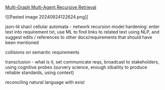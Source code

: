 [Multi-Graph Multi-Agent Recursive Retrieval ](https://medium.com/enterprise-rag/legal-document-rag-multi-graph-multi-agent-recursive-retrieval-through-legal-clauses-c90e073e0052 )

![[Pasted image 20240924122624.png]]

json-ld
shacl
cellular automata - network recursion
model hardening: enter text into requirement txt, use ML to find links to related text using NLP, and suggest edits / references to other docs/requirements that should have been mentioned

collisions on semantic requirements

transclusion - what is it, set communicate reqs, broadcast to stakeholders, using cognitive probes (survery science, enough stbaliity to produce reliable standards, using context)

reconciling natural language with exist